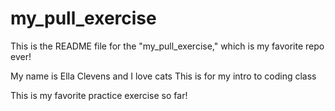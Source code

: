 # my_pull_exercise

This is the README file for the "my_pull_exercise," which is my favorite repo ever!

My name is Ella Clevens and I love cats
This is for my intro to coding class

This is my favorite practice exercise so far!

